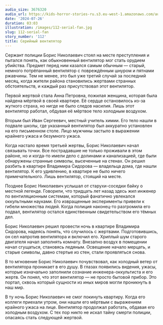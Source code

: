 ```yaml
---
audio_size: 3676320
audio_url: https://kids-horror-stories-ru.s3.eu-west-1.amazonaws.com/audio/112-serial-fan.mp3
date: '2024-07-26'
duration: 03:03
illustration: /images/112-serial-fan.jpg
slug: 112-serial-fan
story_number: '112'
title: Серийный вентилятор
---
```


Сержант полиции Борис Николаевич стоял на месте преступления и пытался понять, как обыкновенный вентилятор мог стать орудием убийства. Предмет перед ним казался самым обычным — старый, немного потрёпанный вентилятор с повреждённым шнуром и пятнами ржавчины. Тем не менее, это был уже третий случай за последний месяц, когда жители района становились жертвами странных обстоятельств, и каждый раз присутствовал этот вентилятор.

Первой жертвой стала Анна Петровна, пожилая женщина, которая была найдена мёртвой в своей квартире. Её сердце остановилось из-за жуткого страха, но нигде не было следов насилия. Лишь этот вентилятор работал, обдувая её мёртвое тело холодным воздухом.

Вторым был Иван Сергеевич, местный учитель химии. Его тело нашли в подвале школы, где указанный вентилятор был аккуратно установлен на его письменном столе. Лицо мужчины застыло в выражении крайнего ужаса и безумного ужаса.

Когда настало время третьей жертвы, Борис Николаевич начал связывать точки. Все пострадавшие не только проживали в этом районе, но и когда-то имели дело с долинами и канализацией, где были обнаружены странные символы, высеченные на стенах. Он решил разбить в квартире Владимира Сидорова — владельца дома, где нашли вентилятор. К его удивлению, в квартире не было ничего примечательного. Лишь вентилятор, стоящий на месте.

Позднее Борис Николаевич услышал от старухи-соседки байку о местной легенде. Говорили, что тридцать лет назад здесь жил инженер по вентиляционным системам, который фанатично увлекался оккультными науками. Его извращенные эксперименты привели к гибели множества людей. Когда полиция наконец-то разгромила его подвал, вентилятор остался единственным свидетельством его тёмных дел.

Борис Николаевич решил провести ночь в квартире Владимира Сидорова, надеясь понять, что случилось с жертвами. Подготовившись, он сел напротив вентилятора и включил его. Хриплый шум старого двигателя начал заполнять комнату. Внезапно воздух в помещении начал сгущаться, становясь ледяным. Освещение начало мерцать, и старые символы, давно стертые из стен, стали проявляться снова.

В то мгновение Борис Николаевич почувствовал, как холодный ветер от вентилятора проникает в его душу. В глазах появились видения, ужасы, которые изначально заполнили сознание инженера-оккультиста и его жертв. Он понял, что этот вентилятор — не просто бытовой прибор. Это портал, сквозь который сущности из иных миров могли проникнуть в наш мир.

В ту ночь Борис Николаевич не смог покинуть квартиру. Когда его коллеги приехали утром, они нашли его мёртвым с выражением крайного ужаса на лице. Вентилятор продолжал работать, обдавая его холодным воздухом. С тех пор никто не искал тайну смерти полиции, опасаясь стать следующей жертвой.